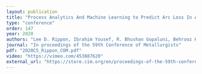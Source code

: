 ```yaml
---
layout: publication
title: "Process Analytics And Machine Learning to Predict Arc Loss In An Electric Arc Furnace"
type: "conference"
order: 147
year: 2020
authors: "Lee D. Rippon, Ibrahim Yousef, R. Bhushan Gopaluni, Behrooz Hosseini, Jean-François Beaulieu, Carole Prévost, Sirish L. Shah"
journal: "In proceedings of the 59th Conference of Metallurgists"
pdf: "2020C5_Rippon_COM.pdf"
video: "https://vimeo.com/453887620"
external_url: "https://store.cim.org/en/proceedings-of-the-59th-conference-of-metallurgists-2020-e-proceedings"
---
```

